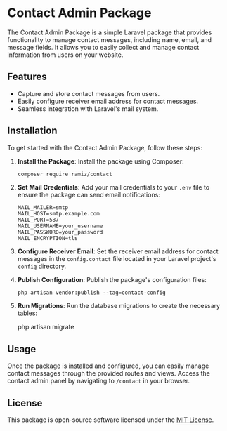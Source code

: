 # Contact Admin Package

The Contact Admin Package is a simple Laravel package that provides functionality to manage contact messages, including name, email, and message fields. It allows you to easily collect and manage contact information from users on your website.

## Features

- Capture and store contact messages from users.
- Easily configure receiver email address for contact messages.
- Seamless integration with Laravel's mail system.

## Installation

To get started with the Contact Admin Package, follow these steps:

1. **Install the Package**:
   Install the package using Composer:

   ```bash
   composer require ramiz/contact
   ```

2. **Set Mail Credentials**:
   Add your mail credentials to your `.env` file to ensure the package can send email notifications:

   ```env
   MAIL_MAILER=smtp
   MAIL_HOST=smtp.example.com
   MAIL_PORT=587
   MAIL_USERNAME=your_username
   MAIL_PASSWORD=your_password
   MAIL_ENCRYPTION=tls
   ```

3. **Configure Receiver Email**:
   Set the receiver email address for contact messages in the `config.contact` file located in your Laravel project's `config` directory.

4. **Publish Configuration**:
   Publish the package's configuration files:

   ```env
   php artisan vendor:publish --tag=contact-config
    ```

    
5. **Run Migrations**:
   Run the database migrations to create the necessary tables:

   php artisan migrate

## Usage

Once the package is installed and configured, you can easily manage contact messages through the provided routes and views. Access the contact admin panel by navigating to `/contact` in your browser.

## License

This package is open-source software licensed under the [MIT License](LICENSE).
